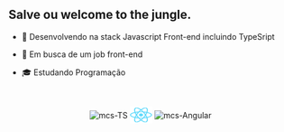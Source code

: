 ## Salve ou welcome to the jungle.
- 🌱 Desenvolvendo na stack Javascript Front-end incluindo TypeSript 
- 🙌 Em busca de um job front-end
- 🎓 Estudando Programação



   ## 
   
<div style="display: inline_block" align="center"><br />
  <img align="center" alt="mcs-TS" height="30" width="40" src="https://cdn.jsdelivr.net/gh/devicons/devicon/icons/typescript/typescript-plain.svg" />
  <img align="center" alt="mcs-React" height="30" width="40" src="https://raw.githubusercontent.com/devicons/devicon/master/icons/react/react-original.svg" />
  <img align="center" alt="mcs-Angular" height="30" width="40" src="https://cdn.jsdelivr.net/gh/devicons/devicon/icons/angularjs/angularjs-original.svg" />
</div> 

